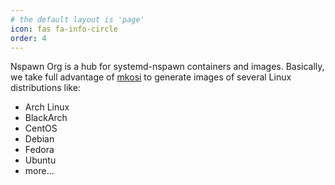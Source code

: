 ```yaml
---
# the default layout is 'page'
icon: fas fa-info-circle
order: 4
---
```


Nspawn Org is a hub for systemd-nspawn containers and images. Basically, we take full advantage of [mkosi](https://github.com/systemd/mkosi) to generate images of several Linux distributions like:

- Arch Linux
- BlackArch
- CentOS
- Debian
- Fedora
- Ubuntu
- more...